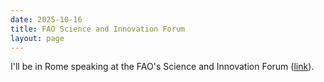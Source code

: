 ```yaml
---
date: 2025-10-16
title: FAO Science and Innovation Forum
layout: page
---
```

I'll be in Rome speaking at the FAO's Science and Innovation Forum ([link](https://www.fao.org/science-technology-and-innovation/science-innovation-forum-2025/programme-sif-2025/ai-driven-transformation--redirecting-and-shaping-sustainable-investments-in-agriculture/en)).
